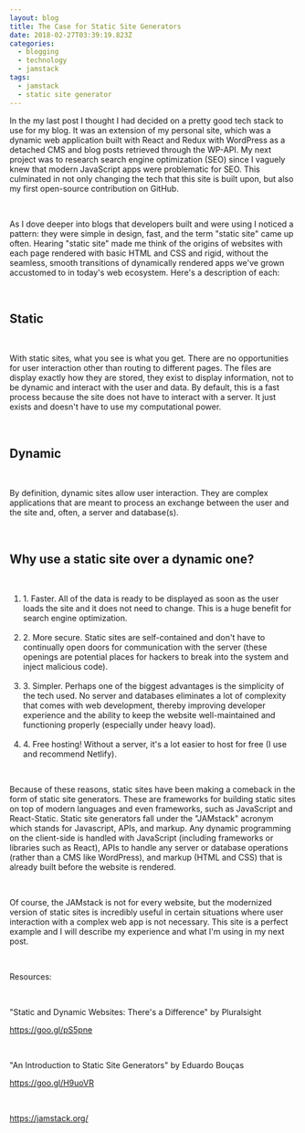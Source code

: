 ```yaml
---
layout: blog
title: The Case for Static Site Generators
date: 2018-02-27T03:39:19.823Z
categories:
  - blogging
  - technology
  - jamstack
tags:
  - jamstack
  - static site generator
---
```

In the my last post I thought I had decided on a pretty good tech stack to use for my blog. It was an extension of my personal site, which was a dynamic web application built with React and Redux with WordPress as a detached CMS and blog posts retrieved through the WP-API. My next project was to research search engine optimization (SEO) since I vaguely knew that modern JavaScript apps were problematic for SEO. This culminated in not only changing the tech that this site is built upon, but also my first open-source contribution on GitHub.

&nbsp;

As I dove deeper into blogs that developers built and were using I noticed a pattern: they were simple in design, fast, and the term "static site" came up often. Hearing "static site" made me think of the origins of websites with each page rendered with basic HTML and CSS and rigid, without the seamless, smooth transitions of dynamically rendered apps we've grown accustomed to in today's web ecosystem. Here's a description of each:

&nbsp;

<h2 style="font-weight: bold">Static</h2>

&nbsp;

With static sites, what you see is what you get. There are no opportunities for user interaction other than routing to different pages. The files are display exactly how they are stored, they exist to display information, not to be dynamic and interact with the user and data. By default, this is a fast process because the site does not have to interact with a server. It just exists and doesn't have to use my computational power.

&nbsp;

<h2 style="font-weight: bold">Dynamic</h2>

&nbsp;

By definition, dynamic sites allow user interaction. They are complex applications that are meant to process an exchange between the user and the site and, often, a server and database(s). 

&nbsp;

<h2 style="font-weight: bold">Why use a static site over a dynamic one?</h2>

&nbsp;
<ol>
<li>1. Faster. All of the data is ready to be displayed as soon as the user loads the site and it does not need to change. This is a huge benefit for search engine optimization.</li>
&nbsp;
<li>2. More secure. Static sites are self-contained and don't have to continually open doors for communication with the server (these openings are potential places for hackers to break into the system and inject malicious code).</li>
&nbsp;
<li>3. Simpler. Perhaps one of the biggest advantages is the simplicity of the tech used. No server and databases eliminates a lot of complexity that comes with web 
development, thereby improving developer experience and the ability to keep the website well-maintained and functioning properly (especially under heavy load).</li>
&nbsp;
<li>4. Free hosting! Without a server, it's a lot easier to host for free (I use and recommend Netlify).</li>
</ol>
 &nbsp;

Because of these reasons, static sites have been making a comeback in the form of static site generators. These are frameworks for building static sites on top of modern languages and even frameworks, such as JavaScript and React-Static. Static site generators fall under the  "JAMstack" acronym which stands for Javascript, APIs, and markup. Any dynamic programming on the client-side is handled with JavaScript (including frameworks or libraries such as React), APIs to handle any server or database operations (rather than a CMS like WordPress), and markup (HTML and CSS) that is already built before the website is rendered.

&nbsp;

Of course, the JAMstack is not for every website, but the modernized version of static sites is incredibly useful in certain situations where user interaction with a complex web app is not necessary. This site is a perfect example and I will describe my experience and what I'm using in my next post.

&nbsp;

Resources:

&nbsp;

"Static and Dynamic Websites: There's a Difference" by Pluralsight

<https://goo.gl/pS5pne>

&nbsp;

"An Introduction to Static Site Generators" by Eduardo Bouças

<https://goo.gl/H9uoVR>

&nbsp;

<https://jamstack.org/>
